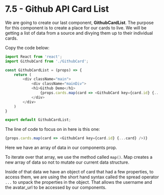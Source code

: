 # 7.5 - Github API Card List

We are going to create our last component, **GithubCardList**. The purpose for this component is to create a place for our cards to live. We will be getting a list of data from a source and divying them up to their individual cards.

Copy the code below:

```javascript
import React from 'react';
import GithubCard from './GithubCard';

const GithubCardList = (props) => {
    return (
        <div className="main">
            <div className="mainDiv">
            <h1>Github Demo</h1>
                {props.cards.map(card => <GithubCard key={card.id} {...card} />)}
            </div>
        </div>
    )
}

export default GithubCardList;
```

The line of code to focus on in here is this one:

```javascript
{props.cards.map(card => <GithubCard key={card.id} {...card} />)}
```

Here we have an array of data in our components prop.

To iterate over that array, we use the method called `map()`. Map creates a new array of data so not to mutate our current data structure.

Inside of that data we have an object of card that had a few properties, to access them, we are using the short hand syntax called the spread operator `...` to unpack the properties in the object. That allows the username and the avatar\_url to be accessed by our components.


